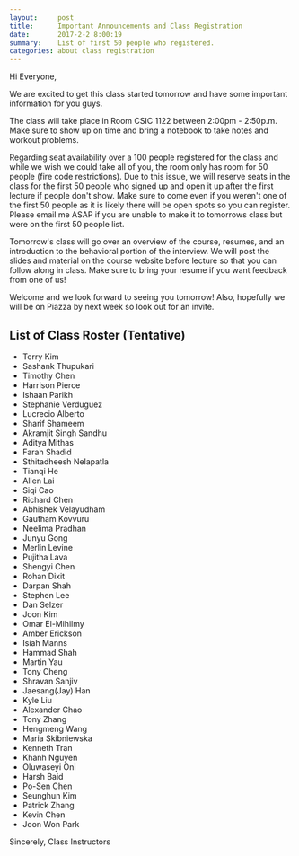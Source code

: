 ```yaml
---
layout:     post
title:      Important Announcements and Class Registration
date:       2017-2-2 8:00:19
summary:    List of first 50 people who registered.
categories: about class registration
---
```


Hi Everyone,

We are excited to get this class started tomorrow and have some important information for you guys.

The class will take place in Room CSIC 1122 between 2:00pm - 2:50p.m. Make sure to show up on time and bring a notebook to take notes and workout problems. 

Regarding seat availability over a 100 people registered for the class and while we wish we could take all of you, the room only has room for 50 people (fire code restrictions). Due to this issue, we will reserve seats in the class for the first 50 people who signed up and open it up after the first lecture if people don't show. Make sure to come even if you weren't one of the first 50 people as it is likely there will be open spots so you can register. Please email me ASAP if you are unable to make it to tomorrows class but were on the first 50 people list.

Tomorrow's class will go over an overview of the course, resumes, and an introduction to the behavioral portion of the interview. We will post the slides and material on the course website before lecture so that you can follow along in class. Make sure to bring your resume if you want feedback from one of us!

Welcome and we look forward to seeing you tomorrow! Also, hopefully we will be on Piazza by next week so look out for an invite.

## List of Class Roster (Tentative)
* Terry Kim
* Sashank Thupukari
* Timothy Chen
* Harrison Pierce
* Ishaan Parikh
* Stephanie Verduguez
* Lucrecio Alberto
* Sharif Shameem
* Akramjit Singh Sandhu
* Aditya Mithas
* Farah Shadid
* Sthitadheesh Nelapatla
* Tianqi He
* Allen Lai
* Siqi Cao
* Richard Chen
* Abhishek Velayudham
* Gautham Kovvuru
* Neelima Pradhan
* Junyu Gong
* Merlin Levine
* Pujitha Lava
* Shengyi Chen
* Rohan Dixit
* Darpan Shah
* Stephen Lee
* Dan Selzer
* Joon Kim
* Omar El-Mihilmy
* Amber Erickson
* Isiah Manns
* Hammad Shah
* Martin Yau
* Tony Cheng
* Shravan Sanjiv
* Jaesang(Jay) Han
* Kyle Liu
* Alexander Chao
* Tony Zhang
* Hengmeng Wang
* Maria Skibniewska
* Kenneth Tran 
* Khanh Nguyen
* Oluwaseyi Oni
* Harsh Baid
* Po-Sen Chen
* Seunghun Kim
* Patrick Zhang
* Kevin Chen
* Joon Won Park

Sincerely,
Class Instructors
